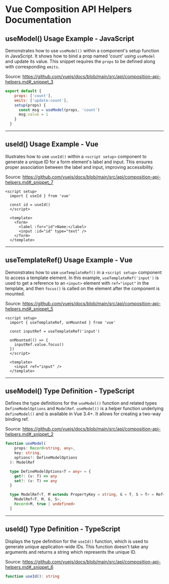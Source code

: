 # Vue Composition API Helpers Documentation

## useModel() Usage Example - JavaScript

Demonstrates how to use `useModel()` within a component's setup function in JavaScript. It shows how to bind a prop named 'count' using `useModel` and update its value. This snippet requires the `props` to be defined along with corresponding `emits`.

Source: https://github.com/vuejs/docs/blob/main/src/api/composition-api-helpers.md#_snippet_3

```javascript
export default {
    props: ['count'],
    emits: ['update:count'],
    setup(props) {
      const msg = useModel(props, 'count')
      msg.value = 1
    }
  }
```

---

## useId() Usage Example - Vue

Illustrates how to use `useId()` within a `<script setup>` component to generate a unique ID for a form element's label and input. This ensures proper association between the label and input, improving accessibility.

Source: https://github.com/vuejs/docs/blob/main/src/api/composition-api-helpers.md#_snippet_7

```vue
<script setup>
  import { useId } from 'vue'

  const id = useId()
  </script>

  <template>
    <form>
      <label :for="id">Name:</label>
      <input :id="id" type="text" />
    </form>
  </template>
```

---

## useTemplateRef() Usage Example - Vue

Demonstrates how to use `useTemplateRef()` in a `<script setup>` component to access a template element. In this example, `useTemplateRef('input')` is used to get a reference to an `<input>` element with `ref="input"` in the template, and then `focus()` is called on the element after the component is mounted.

Source: https://github.com/vuejs/docs/blob/main/src/api/composition-api-helpers.md#_snippet_5

```vue
<script setup>
  import { useTemplateRef, onMounted } from 'vue'

  const inputRef = useTemplateRef('input')

  onMounted(() => {
    inputRef.value.focus()
  })
  </script>

  <template>
    <input ref="input" />
  </template>
```

---

## useModel() Type Definition - TypeScript

Defines the type definitions for the `useModel()` function and related types `DefineModelOptions` and `ModelRef`. `useModel()` is a helper function underlying `defineModel()` and is available in Vue 3.4+. It allows for creating a two-way binding ref.

Source: https://github.com/vuejs/docs/blob/main/src/api/composition-api-helpers.md#_snippet_2

```typescript
function useModel(
    props: Record<string, any>,
    key: string,
    options?: DefineModelOptions
  ): ModelRef

  type DefineModelOptions<T = any> = {
    get?: (v: T) => any
    set?: (v: T) => any
  }

  type ModelRef<T, M extends PropertyKey = string, G = T, S = T> = Ref<G, S> & [
    ModelRef<T, M, G, S>,
    Record<M, true | undefined>
  ]
```

---

## useId() Type Definition - TypeScript

Displays the type definition for the `useId()` function, which is used to generate unique application-wide IDs. This function doesn't take any arguments and returns a string which represents the unique ID.

Source: https://github.com/vuejs/docs/blob/main/src/api/composition-api-helpers.md#_snippet_6

```typescript
function useId(): string
```
